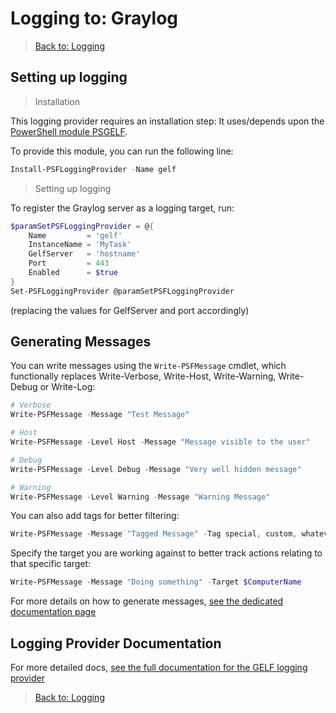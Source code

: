 ﻿# Logging to: Graylog

> [Back to: Logging](../../logging.html)

## Setting up logging

> Installation

This logging provider requires an installation step:
It uses/depends upon the [PowerShell module PSGELF](https://github.com/jeremymcgee73/PSGELF).

To provide this module, you can run the following line:

```powershell
Install-PSFLoggingProvider -Name gelf
```

> Setting up logging

To register the Graylog server as a logging target, run:

```powershell
$paramSetPSFLoggingProvider = @{
    Name         = 'gelf'
    InstanceName = 'MyTask'
    GelfServer   = 'hostname'
    Port         = 443
    Enabled      = $true
}
Set-PSFLoggingProvider @paramSetPSFLoggingProvider
```

(replacing the values for GelfServer and port accordingly)

## Generating Messages

You can write messages using the `Write-PSFMessage` cmdlet, which functionally replaces Write-Verbose, Write-Host, Write-Warning, Write-Debug or Write-Log:

```powershell
# Verbose
Write-PSFMessage -Message "Test Message"

# Host
Write-PSFMessage -Level Host -Message "Message visible to the user"

# Debug
Write-PSFMessage -Level Debug -Message "Very well hidden message"

# Warning
Write-PSFMessage -Level Warning -Message "Warning Message"
```

You can also add tags for better filtering:

```powershell
Write-PSFMessage -Message "Tagged Message" -Tag special, custom, whatever
```

Specify the target you are working against to better track actions relating to that specific target:

```powershell
Write-PSFMessage -Message "Doing something" -Target $ComputerName
```

For more details on how to generate messages, [see the dedicated documentation page](../basics/writing-messages.html)

## Logging Provider Documentation

For more detailed docs, [see the full documentation for the GELF logging provider](../providers/gelf.html)

> [Back to: Logging](../../logging.html)
